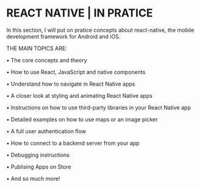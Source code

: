 # REACT NATIVE | IN PRATICE

In this section, I will put on pratice concepts about react-native, the mobile development framework for Android and iOS.

THE MAIN TOPICS ARE:

• The core concepts and theory

• How to use React, JavaScript and native components

• Understand how to navigate in React Native apps

• A closer look at styling and animating React Native apps

• Instructions on how to use third-party libraries in your React Native app

• Detailed examples on how to use maps or an image picker

• A full user authentication flow

• How to connect to a backend server from your app

• Debugging instructions

• Publising Apps on Store

• And so much more!
